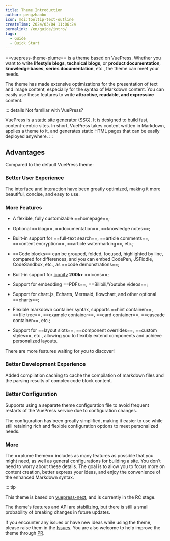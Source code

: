```yaml
---
title: Theme Introduction
author: pengzhanbo
icon: mdi:tooltip-text-outline
createTime: 2024/03/04 11:06:24
permalink: /en/guide/intro/
tags:
  - Guide
  - Quick Start
---
```


==vuepress-theme-plume== is a theme based on VuePress. Whether you want to write **lifestyle blogs**, **technical blogs**, or **product documentation**, **knowledge bases**, **series documentation**, etc., the theme can meet your needs.

The theme has made extensive optimizations for the presentation of text and image content, especially for the syntax of Markdown content. You can easily use these features to write **attractive, readable, and expressive** content.

::: details Not familiar with VuePress?

VuePress is a [static site generator](https://en.wikipedia.org/wiki/Static_site_generator) (SSG). It is designed to build fast, content-centric sites. In short, VuePress takes content written in Markdown, applies a theme to it, and generates static HTML pages that can be easily deployed anywhere.
:::

## Advantages

Compared to the default VuePress theme:

### Better User Experience

The interface and interaction have been greatly optimized, making it more beautiful, concise, and easy to use.

### More Features

- A flexible, fully customizable ==homepage==;

- Optional ==blog==, ==documentation==, ==knowledge notes==;

- Built-in support for ==full-text search==, ==article comments==, ==content encryption==, ==article watermarking==, etc.;

- ==Code blocks== can be grouped, folded, focused, highlighted by line, compared for differences, and you can embed CodePen, JSFiddle, CodeSandbox, etc., as ==code demonstrations==;

- Built-in support for [iconify](https://icon-sets.iconify.design/) **200k+** ==icons==;

- Support for embedding ==PDFs==, ==Bilibili/Youtube videos==;

- Support for chart.js, Echarts, Mermaid, flowchart, and other optional ==charts==;

- Flexible markdown container syntax, supports ==hint container==, ==file tree==, ==example container==, ==card container==, ==cascade container==, etc.;

- Support for ==layout slots==, ==component overrides==, ==custom styles==, etc., allowing you to flexibly extend components and achieve personalized layouts.

There are more features waiting for you to discover!

### Better Development Experience

Added compilation caching to cache the compilation of markdown files and the parsing results of complex code block content.

### Better Configuration

Supports using a separate theme configuration file to avoid frequent restarts of the VuePress service due to configuration changes.

The configuration has been greatly simplified, making it easier to use while still retaining rich and flexible configuration options to meet personalized needs.

### More

The ==plume theme== includes as many features as possible that you might need, as well as general configurations for building a site. You don't need to worry about these details. The goal is to allow you to focus more on content creation, better express your ideas, and enjoy the convenience of the enhanced Markdown syntax.

::: tip

This theme is based on [vuepress-next](https://github.com/vuepress/vuepress-next), and is currently in the RC stage.

The theme's features and API are stabilizing, but there is still a small probability of breaking changes in future updates.

If you encounter any issues or have new ideas while using the theme, please raise them in the [Issues](https://github.com/pengzhanbo/vuepress-theme-plume/issues). You are also welcome to help improve the theme through [PR](https://github.com/pengzhanbo/vuepress-theme-plume/pulls).
